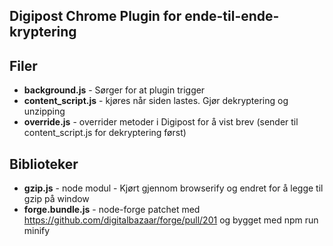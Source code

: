 Digipost Chrome Plugin for ende-til-ende-kryptering
---------------------------------------------------


Filer
-----
* **background.js** - Sørger for at plugin trigger
* **content_script.js** - kjøres når siden lastes. Gjør dekryptering og unzipping
* **override.js** - overrider metoder i Digipost for å vist brev (sender til content_script.js for dekryptering først)


Biblioteker
-----------
* **gzip.js** - node modul - Kjørt gjennom browserify og endret for å legge til gzip på window
* **forge.bundle.js** - node-forge patchet med https://github.com/digitalbazaar/forge/pull/201 og bygget med npm run minify

